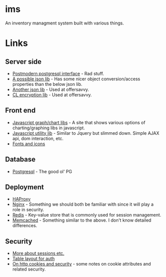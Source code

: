 # ims
An inventory managment system built with various things.

# Links
Server side
---
* [Postmodern postgresql interface](http://clacklisp.org/) - Rad stuff.
* [A possible json lib](https://github.com/madnificent/jsown) - Has some nicer object conversion/access properties than the below json lib.
* [Another json lib](https://github.com/hankhero/cl-json) - Used at offersavvy.
* [CL encryption lib](http://method-combination.net/lisp/ironclad/) - Used at offersavvy.

Front end
---
* [Javascript graph/chart libs](http://www.jsgraphs.com/) - A site that shows various options of charting/graphing libs in javascript.
* [Javascript utility lib](http://mootools.net/) - Similar to Jquery but slimmed down. Simple AJAX api, dom interaction, etc.
* [Fonts and icons](http://fortawesome.github.io/Font-Awesome/)

Database
---
* [Postgresql](http://www.postgresql.org/) - The good ol' PG

Deployment
---
* [HAProxy](http://www.haproxy.org/)
* [Nginx](http://nginx.org/en/) - Something we should both be familiar with since it will play a role in security.
* [Redis](http://redis.io/) - Key-value store that is commonly used for session management.
* [Memcached](http://memcached.org/) - Something similar to the above. I don't know detailed differences. 

Security
---
* [More about sessions etc.](http://stackoverflow.com/a/11236320/2297687)
* [Table layout for auth](http://stackoverflow.com/a/27470944/2297687)
* [On http cookies and security](http://crypto.stanford.edu/cs142/papers/web-session-management.pdf) - some notes on cookie attributes and related security.
